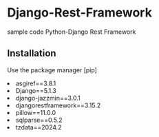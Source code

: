 # Django-Rest-Framework
sample code Python-Django Rest Framework

## Installation

Use the package manager [pip]
<li>asgiref==3.8.1</li>
<li>Django==5.1.3</li>
<li>django-jazzmin==3.0.1</li>
<li>djangorestframework==3.15.2</li>
<li>pillow==11.0.0</li>
<li>sqlparse==0.5.2</li>
<li>tzdata==2024.2</li>


